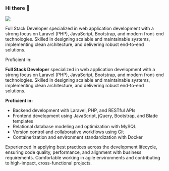 ### Hi there 👋

![](https://komarev.com/ghpvc/?username=guilhermegoes07)

Full Stack Developer specialized in web application development with a strong focus on Laravel (PHP), JavaScript, Bootstrap, and modern front-end technologies. Skilled in designing scalable and maintainable systems, implementing clean architecture, and delivering robust end-to-end solutions.

Proficient in:

<div class="card shadow-sm border-0 p-4">
            <p class="mb-3">
                <strong>Full Stack Developer</strong> specialized in web application development with a strong focus on Laravel (PHP), JavaScript, Bootstrap, and modern front-end technologies. Skilled in designing scalable and maintainable systems, implementing clean architecture, and delivering robust end-to-end solutions.
            </p>
            <p class="mb-3">  
                <strong>Proficient in:</strong>
                <ul>
                    <li>Backend development with Laravel, PHP, and RESTful APIs</li>
                    <li>Frontend development using JavaScript, jQuery, Bootstrap, and Blade templates</li>
                    <li>Relational database modeling and optimization with MySQL</li>
                    <li>Version control and collaborative workflows using Git</li>
                    <li>Containerization and environment standardization with Docker</li>
                </ul>
            </p>
            <p class="mb-0">
                Experienced in applying best practices across the development lifecycle, ensuring code quality, performance, and alignment with business requirements. Comfortable working in agile environments and contributing to high-impact, cross-functional projects.
            </p>
   </div>
